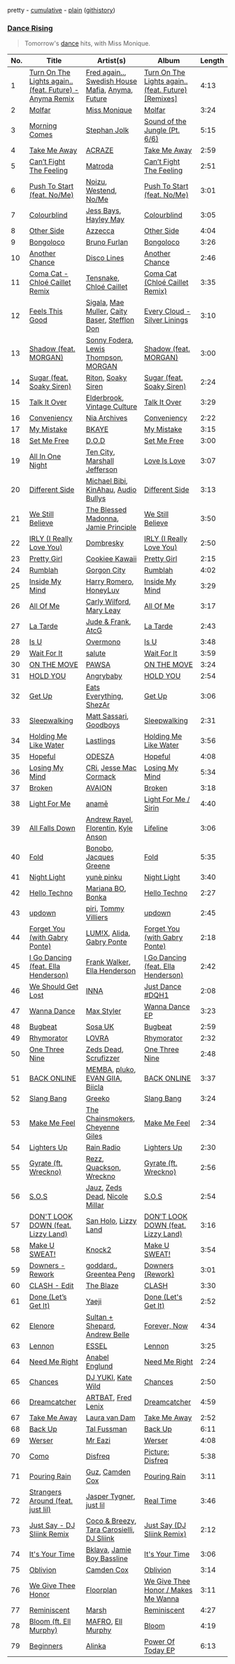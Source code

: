 pretty - [cumulative](/playlists/cumulative/Dance%20Rising.md) - [plain](/playlists/plain/37i9dQZF1DX8tZsk68tuDw) ([githistory](https://github.githistory.xyz/vitokorn/spotify-playlist-archive/blob/master/playlists/plain/37i9dQZF1DX8tZsk68tuDw))

### [Dance Rising](https://open.spotify.com/playlist/37i9dQZF1DX8tZsk68tuDw)

> Tomorrow's <a href="spotify:genre:edm_dance">dance</a> hits, with Miss Monique.

| No. | Title | Artist(s) | Album | Length |
|---|---|---|---|---|
| 1 | [Turn On The Lights again.. (feat. Future) - Anyma Remix](https://open.spotify.com/track/4ptnQ0kQnN1U1Ig8TSslj6) | [Fred again..](https://open.spotify.com/artist/4oLeXFyACqeem2VImYeBFe), [Swedish House Mafia](https://open.spotify.com/artist/1h6Cn3P4NGzXbaXidqURXs), [Anyma](https://open.spotify.com/artist/4iBwchw0U0GZv5RfVYSMxN), [Future](https://open.spotify.com/artist/1RyvyyTE3xzB2ZywiAwp0i) | [Turn On The Lights again.. (feat. Future) [Remixes]](https://open.spotify.com/album/71yJ0XH2iQA1uOk5CE95fx) | 4:13 |
| 2 | [Molfar](https://open.spotify.com/track/1MHO5ebuwaSgGaccdC5VPr) | [Miss Monique](https://open.spotify.com/artist/29TpNOsTNYbLb6Xa10H0PR) | [Molfar](https://open.spotify.com/album/1j0XrEQ6r8bAeNmJj5aoON) | 3:24 |
| 3 | [Morning Comes](https://open.spotify.com/track/5zLGsCUdRieydq198vi0q0) | [Stephan Jolk](https://open.spotify.com/artist/7w0ddx9rFndvpiqO1VOxJM) | [Sound of the Jungle (Pt. 6/6)](https://open.spotify.com/album/6m7N4BnroBoUnLmG6W2548) | 5:15 |
| 4 | [Take Me Away](https://open.spotify.com/track/1EXDjOpV3Lbiv8CzJ7caHs) | [ACRAZE](https://open.spotify.com/artist/4pnp4w9g30yLfVIAFnZMRd) | [Take Me Away](https://open.spotify.com/album/6EYwIO2gr5pTgQBysWPQvt) | 2:59 |
| 5 | [Can’t Fight The Feeling](https://open.spotify.com/track/1T7fTFxkosqEF8AZzDvm6I) | [Matroda](https://open.spotify.com/artist/45lcbTsX07JWzmTIjcdyBz) | [Can’t Fight The Feeling](https://open.spotify.com/album/0UDIxo8rh9AcO7oGHjaETt) | 2:51 |
| 6 | [Push To Start (feat. No/Me)](https://open.spotify.com/track/6t4VHEcJ7Kek9pgGHlDp6R) | [Noizu](https://open.spotify.com/artist/3VRyybsQu0MDG0F2LBxnv7), [Westend](https://open.spotify.com/artist/4epc3Bd0DOBA0kDywkRAsu), [No/Me](https://open.spotify.com/artist/4L0It80jhQQKMTU2r02nkL) | [Push To Start (feat. No/Me)](https://open.spotify.com/album/5kbNGOCcd1B1nxU1y1Mizb) | 3:01 |
| 7 | [Colourblind](https://open.spotify.com/track/1ZNaOGKAZKaZh7V87zDs1i) | [Jess Bays](https://open.spotify.com/artist/5xEJ7FQOtIUMLdnKyZrvPB), [Hayley May](https://open.spotify.com/artist/1WcwbtAnG5HWNbPPK84ued) | [Colourblind](https://open.spotify.com/album/11GNGqeQLQTGUTn8AewzDy) | 3:05 |
| 8 | [Other Side](https://open.spotify.com/track/6gLDnzjpM0AwOeh9NmmHE0) | [Azzecca](https://open.spotify.com/artist/2k5DY2QDU3kBi5DX7OQlWj) | [Other Side](https://open.spotify.com/album/58HGBPnIEFhg9y7BbLqmKc) | 4:04 |
| 9 | [Bongoloco](https://open.spotify.com/track/20MM2VpIUqc7FHJ0a8PX3a) | [Bruno Furlan](https://open.spotify.com/artist/6gssIbF04dCX3COZvyr0JF) | [Bongoloco](https://open.spotify.com/album/6kC3PZyvcdO2XDw8Q7HDOA) | 3:26 |
| 10 | [Another Chance](https://open.spotify.com/track/4kNPMxRexEZSrsXfz628D3) | [Disco Lines](https://open.spotify.com/artist/5Kmr0b3ip8g9P2i0dLTC3Z) | [Another Chance](https://open.spotify.com/album/41R3SckRg74bzO6lmitqkX) | 2:46 |
| 11 | [Coma Cat - Chloé Caillet Remix](https://open.spotify.com/track/4k230LPZO0llG0UJrKDJFk) | [Tensnake](https://open.spotify.com/artist/75nC6MXUalYZSOd7OfNkwq), [Chloé Caillet](https://open.spotify.com/artist/68ywCN6ZpInbcilOfLBa3a) | [Coma Cat (Chloé Caillet Remix)](https://open.spotify.com/album/2OFK80hemyMgjvU6c24tD9) | 3:35 |
| 12 | [Feels This Good](https://open.spotify.com/track/1TytykMo9zFzNdRbqTxfep) | [Sigala](https://open.spotify.com/artist/1IueXOQyABrMOprrzwQJWN), [Mae Muller](https://open.spotify.com/artist/1BEUkE2CSUgHTLSBMZdnFB), [Caity Baser](https://open.spotify.com/artist/7dJCdUO0l0K2WXzrzjYpmC), [Stefflon Don](https://open.spotify.com/artist/2ExGrw6XpbtUAJHTLtUXUD) | [Every Cloud - Silver Linings](https://open.spotify.com/album/6OU7EFtbj258KWnSd0SJFo) | 3:10 |
| 13 | [Shadow (feat. MORGAN)](https://open.spotify.com/track/4P4653vortdXtcHf4iXWW7) | [Sonny Fodera](https://open.spotify.com/artist/39B7ChWwrWDs7zXlsu3MoP), [Lewis Thompson](https://open.spotify.com/artist/26OmQHradZrF0CS7DrgWDH), [MORGAN](https://open.spotify.com/artist/7ltW5jYRnGOE4O1vcgW2DI) | [Shadow (feat. MORGAN)](https://open.spotify.com/album/1Ypjjp8ACgey0utUoUBBM1) | 3:00 |
| 14 | [Sugar (feat. Soaky Siren)](https://open.spotify.com/track/6OHQzBYaXeF6FVu8gxLMkE) | [Riton](https://open.spotify.com/artist/7i9j813KFoSBMldGqlh2Z1), [Soaky Siren](https://open.spotify.com/artist/1XWxrP7USdeZ3LKlXxdhpC) | [Sugar (feat. Soaky Siren)](https://open.spotify.com/album/5r4LmZOSMh4xN8tjg3WzkO) | 2:24 |
| 15 | [Talk It Over](https://open.spotify.com/track/4HRWIVz78yFcWNbZSKzDYY) | [Elderbrook](https://open.spotify.com/artist/2vf4pRsEY6LpL5tKmqWb64), [Vintage Culture](https://open.spotify.com/artist/28uJnu5EsrGml2tBd7y8ts) | [Talk It Over](https://open.spotify.com/album/5mtqqWz5M3wJTszXfVvKkY) | 3:29 |
| 16 | [Conveniency](https://open.spotify.com/track/0hneE3CWTOFd9PC3qKfJcU) | [Nia Archives](https://open.spotify.com/artist/7BMR0fwtEvzGtK4rNGdoiQ) | [Conveniency](https://open.spotify.com/album/0lXN4MXvk2ix9IOfJdLDwY) | 2:22 |
| 17 | [My Mistake](https://open.spotify.com/track/141LKU6Shr5ogV6hDYQeuf) | [BKAYE](https://open.spotify.com/artist/1GrQQZ7U31WfQPQbd3MHx9) | [My Mistake](https://open.spotify.com/album/2qq3PW9es1FCLr2CFKgqJN) | 3:15 |
| 18 | [Set Me Free](https://open.spotify.com/track/5zA3gMIFlgnhNQj39GcTqE) | [D.O.D](https://open.spotify.com/artist/0Cs47vvRsPgEfliBU9KDiB) | [Set Me Free](https://open.spotify.com/album/2SR6UldibmBVT6te65lEuI) | 3:00 |
| 19 | [All In One Night](https://open.spotify.com/track/4GUxUmge58qGkX81nD2RRe) | [Ten City](https://open.spotify.com/artist/3DIaOWIVFxJdTYyEb9mXzi), [Marshall Jefferson](https://open.spotify.com/artist/2Di8r9df6xjyj6CVOqbGVz) | [Love Is Love](https://open.spotify.com/album/2uEuw3GLQXeLTrawVFHjBX) | 3:07 |
| 20 | [Different Side](https://open.spotify.com/track/76Lq3l4TEzt2javAjXezAr) | [Michael Bibi](https://open.spotify.com/artist/4cvdQRyHmkSQSakUrW2oxv), [KinAhau](https://open.spotify.com/artist/3C7Tv0IqIGLjA9rpVaeHRB), [Audio Bullys](https://open.spotify.com/artist/5kwHgbzNHq1iHkUSrAmjjQ) | [Different Side](https://open.spotify.com/album/5MvoxzRfTWDYjNF98qRezc) | 3:13 |
| 21 | [We Still Believe](https://open.spotify.com/track/0uoaYBn3prfGyWQR59wkeQ) | [The Blessed Madonna](https://open.spotify.com/artist/4TvhRzxIL1le2PWCeUqxQw), [Jamie Principle](https://open.spotify.com/artist/5obQFNrkFoWB51hm1JTHMw) | [We Still Believe](https://open.spotify.com/album/4U5Eel8ZnGcI15TLj33QYe) | 3:50 |
| 22 | [IRLY (I Really Love You)](https://open.spotify.com/track/0TZmwiefBLRaNYtkRWH8Uh) | [Dombresky](https://open.spotify.com/artist/2GVtgxcx7jg5xVCZsIHSGN) | [IRLY (I Really Love You)](https://open.spotify.com/album/1ZaGCKsUUEhsfEbzTJeGrk) | 2:50 |
| 23 | [Pretty Girl](https://open.spotify.com/track/6O8qiaMZOwgC0lEkTVuu9x) | [Cookiee Kawaii](https://open.spotify.com/artist/0DbBBj0ScPumRqKXswGQH1) | [Pretty Girl](https://open.spotify.com/album/1vfo2y4jCMjVXo2XZ6oA5h) | 2:15 |
| 24 | [Rumblah](https://open.spotify.com/track/4ZhbD69otaeNjjChA9h8qv) | [Gorgon City](https://open.spotify.com/artist/4VNQWV2y1E97Eqo2D5UTjx) | [Rumblah](https://open.spotify.com/album/2UnbY5sd4QS7mHAE2J3YYv) | 4:02 |
| 25 | [Inside My Mind](https://open.spotify.com/track/3vl8JYvFMneZNXSGvMjrZI) | [Harry Romero](https://open.spotify.com/artist/36AJmodiIrwV9U3QOiLMYM), [HoneyLuv](https://open.spotify.com/artist/1sl3gVNz3Nxd4poA8f76sl) | [Inside My Mind](https://open.spotify.com/album/0vE2iJeMSfo7Q3J2b4esej) | 3:29 |
| 26 | [All Of Me](https://open.spotify.com/track/07H6zHibXp6CkzTiRoc5Nh) | [Carly Wilford](https://open.spotify.com/artist/0kDLD7hkKb5cLyEMMi8iFN), [Mary Leay](https://open.spotify.com/artist/1qBdIvxju8AHbU7Zes7yF7) | [All Of Me](https://open.spotify.com/album/2yPbsIMTxSlmO4AW2w89Yd) | 3:17 |
| 27 | [La Tarde](https://open.spotify.com/track/1jny0xjkmeZiS2CvuJLuRX) | [Jude & Frank](https://open.spotify.com/artist/7rUJV3QhhZJVRucw5BK09x), [AtcG](https://open.spotify.com/artist/3ejR3scp9kP7ywaI0VHXYj) | [La Tarde](https://open.spotify.com/album/44kW2NEni5fjuXMamBEXzL) | 2:43 |
| 28 | [Is U](https://open.spotify.com/track/4Z3RGx7Be5plLoIw7i83wX) | [Overmono](https://open.spotify.com/artist/01PnN11ovfen6xUOHfNpn3) | [Is U](https://open.spotify.com/album/4jO5B8uUoYusn8Yb8iSoVo) | 3:48 |
| 29 | [Wait For It](https://open.spotify.com/track/6YjVrP2g7gJYh3aXkgnspC) | [salute](https://open.spotify.com/artist/1np8xozf7ATJZDi9JX8Dx5) | [Wait For It](https://open.spotify.com/album/5OeFKQvrsk29Fpt0mYwgRh) | 3:59 |
| 30 | [ON THE MOVE](https://open.spotify.com/track/1V7f4rTLNYwRIWfEWAgtjF) | [PAWSA](https://open.spotify.com/artist/4E0HD2PMY8kQJIjlShrLUS) | [ON THE MOVE](https://open.spotify.com/album/6qROZKGlX13YQlWjo5kYGu) | 3:24 |
| 31 | [HOLD YOU](https://open.spotify.com/track/5YOcEEKHgs1IgqudZ5vx8Q) | [Angrybaby](https://open.spotify.com/artist/5TAU3fcCF32FqKMrdbXfRr) | [HOLD YOU](https://open.spotify.com/album/5KgTqGLDlJo6kL67PMbRdi) | 2:54 |
| 32 | [Get Up](https://open.spotify.com/track/3uO4nLDiJMH2DkixEFcHIN) | [Eats Everything](https://open.spotify.com/artist/4W991QdgKWX4TO864ypInA), [ShezAr](https://open.spotify.com/artist/3PPJmIxohGjhNvQIyrksIW) | [Get Up](https://open.spotify.com/album/2XahKuNpWDBxLlbD8eKCuc) | 3:06 |
| 33 | [Sleepwalking](https://open.spotify.com/track/1pa7rBVipooMGzVN0Nausx) | [Matt Sassari](https://open.spotify.com/artist/21dVknSLCsK37cWozWDZZS), [Goodboys](https://open.spotify.com/artist/2nm38smINjms1LtczR0Cei) | [Sleepwalking](https://open.spotify.com/album/58I1R2JazZYiVUek5rtvFY) | 2:31 |
| 34 | [Holding Me Like Water](https://open.spotify.com/track/4syc4i3rzqFprXY951pnNl) | [Lastlings](https://open.spotify.com/artist/0M7GyeyRi2fG8c1LdP4jhi) | [Holding Me Like Water](https://open.spotify.com/album/0h1dy10B22tfqpTw4iKG2M) | 3:56 |
| 35 | [Hopeful](https://open.spotify.com/track/7JXVPV3BIeuDs7JImsuN9P) | [ODESZA](https://open.spotify.com/artist/21mKp7DqtSNHhCAU2ugvUw) | [Hopeful](https://open.spotify.com/album/12Dxabl9jxz3xNFkfAotIT) | 4:08 |
| 36 | [Losing My Mind](https://open.spotify.com/track/0s9JLutgvEh8mWtp3n3SUZ) | [CRi](https://open.spotify.com/artist/3NaMuUYTIGm6CC3YqTuTvi), [Jesse Mac Cormack](https://open.spotify.com/artist/2H8M8TXbgq7ZF676K4Zm2C) | [Losing My Mind](https://open.spotify.com/album/1MNlElK1BLXdfKR3H3vGo7) | 5:34 |
| 37 | [Broken](https://open.spotify.com/track/68Pr1RFCmybF7eK7m99a1n) | [AVAION](https://open.spotify.com/artist/5oJvmyeWzyeahRtjup3Oys) | [Broken](https://open.spotify.com/album/4ZBR5lkFXiVqI1oCehQZVO) | 3:18 |
| 38 | [Light For Me](https://open.spotify.com/track/0fF0kx1BThS5oiiSmJSSCm) | [anamē](https://open.spotify.com/artist/3sZvCZHU2V2idOYyUl3fBi) | [Light For Me / Sirin](https://open.spotify.com/album/5dAVG1bgWrBZEokRk1EcRN) | 4:40 |
| 39 | [All Falls Down](https://open.spotify.com/track/7mbUX7eBTYdN0FNNQqbdyy) | [Andrew Rayel](https://open.spotify.com/artist/1UtBjqMZBAmqIPlDrKu7Tr), [Florentin](https://open.spotify.com/artist/4h5iVy88coDjOop3wM2wTp), [Kyle Anson](https://open.spotify.com/artist/0FeeM3GXVth20s0RWfI5rE) | [Lifeline](https://open.spotify.com/album/3i9OwhydpiqFzTmWCU34EL) | 3:06 |
| 40 | [Fold](https://open.spotify.com/track/3yaAqfGcXeC02j88iaoebG) | [Bonobo](https://open.spotify.com/artist/0cmWgDlu9CwTgxPhf403hb), [Jacques Greene](https://open.spotify.com/artist/0ygIgsjUzKivFgxgjQ9iV9) | [Fold](https://open.spotify.com/album/3xReYX6louXtp8C6Lxf8bx) | 5:35 |
| 41 | [Night Light](https://open.spotify.com/track/7Ia03G8qjfSa8fAoCwGRn6) | [yunè pinku](https://open.spotify.com/artist/2sY4BbYrbvNVgsNzo6HddD) | [Night Light](https://open.spotify.com/album/1CGSJpxIUacGXWfQELzqjJ) | 3:40 |
| 42 | [Hello Techno](https://open.spotify.com/track/3KMWVEyu36Y4lOHNTiAY1J) | [Mariana BO](https://open.spotify.com/artist/2cFzYhiHqYS7o8ZIM9WD22), [Bonka](https://open.spotify.com/artist/3HIgSx8t7957kFVbwGrSRF) | [Hello Techno](https://open.spotify.com/album/6UG5tAhry1VrKxgJ5QM9Qg) | 2:27 |
| 43 | [updown](https://open.spotify.com/track/06vDTKSGYDtZpXt8q0S5Zb) | [piri](https://open.spotify.com/artist/4DpmPt7gfAAq7WEx0E1X8s), [Tommy Villiers](https://open.spotify.com/artist/4M4KGWKy7pSQ5HaJNCutBN) | [updown](https://open.spotify.com/album/2OXEwDrbFYYhTFf2WiNwOJ) | 2:45 |
| 44 | [Forget You (with Gabry Ponte)](https://open.spotify.com/track/7gJynFtygTiif6xdoipmUm) | [LUM!X](https://open.spotify.com/artist/0TKFPt9w0AAEnhB9bd0pLy), [Alida](https://open.spotify.com/artist/1kiq2kUV0cbLUhJsr7cpW0), [Gabry Ponte](https://open.spotify.com/artist/5ENS85nZShljwNgg4wFD7D) | [Forget You (with Gabry Ponte)](https://open.spotify.com/album/4tSBBYZHikk7WnaZclkZ0i) | 2:18 |
| 45 | [I Go Dancing (feat. Ella Henderson)](https://open.spotify.com/track/2mPyJgKE7vSpUoFXJps8z3) | [Frank Walker](https://open.spotify.com/artist/6rcE30MaP92XafelMNZ2Sq), [Ella Henderson](https://open.spotify.com/artist/7nDsS0l5ZAzMedVRKPP8F1) | [I Go Dancing (feat. Ella Henderson)](https://open.spotify.com/album/2TSrZnrtY7zFQ5HFcKnpG6) | 2:42 |
| 46 | [We Should Get Lost](https://open.spotify.com/track/6i2dcVvDPfHp8EkrPf21bD) | [INNA](https://open.spotify.com/artist/2w9zwq3AktTeYYMuhMjju8) | [Just Dance #DQH1](https://open.spotify.com/album/3MQT2T0MAJA6lwMcEq3esV) | 2:08 |
| 47 | [Wanna Dance](https://open.spotify.com/track/6TFXABE6cy6UH9VK4MDI8u) | [Max Styler](https://open.spotify.com/artist/3NKKngINK1tP6BFy0WOyWk) | [Wanna Dance EP](https://open.spotify.com/album/2fvC5Y9cNUXetWyiJQJjSp) | 3:23 |
| 48 | [Bugbeat](https://open.spotify.com/track/7ukIYN8wvyAIpPAEU5nCbK) | [Sosa UK](https://open.spotify.com/artist/3JlN0MeWVJq0vjvsvWCRZ5) | [Bugbeat](https://open.spotify.com/album/0BqdtICrtwzq8DMf7NXATV) | 2:59 |
| 49 | [Rhymorator](https://open.spotify.com/track/2pezonC6ZUfm8DFLErkPcy) | [LOVRA](https://open.spotify.com/artist/4fIPBdK4awAR1W14u3v1J5) | [Rhymorator](https://open.spotify.com/album/6Cppfglc6q5FvoEtX8qIjW) | 2:32 |
| 50 | [One Three Nine](https://open.spotify.com/track/3fDASogRbq1vEZGLFcN9QA) | [Zeds Dead](https://open.spotify.com/artist/67qogtRNI0GjUr8PlaG6Zh), [Scrufizzer](https://open.spotify.com/artist/3JmGsgVoGUN1Ro1jLfi7k1) | [One Three Nine](https://open.spotify.com/album/1NZ4fJ0HxdQ4L4X418SpLi) | 2:48 |
| 51 | [BACK ONLINE](https://open.spotify.com/track/46bI9wmq6kDJJ3yAqTvkzH) | [MEMBA](https://open.spotify.com/artist/7nJNuftnqwrFGFs3ZRRe0u), [pluko](https://open.spotify.com/artist/01qbSocTDAe2DmKayS89A5), [EVAN GIIA](https://open.spotify.com/artist/0D6BtvIkN3P9GHTa8KR24t), [Biicla](https://open.spotify.com/artist/72heZIc2iMXdpDwsTjTcCQ) | [BACK ONLINE](https://open.spotify.com/album/4Jo971sLoS2lO4bf9hKe2j) | 3:37 |
| 52 | [Slang Bang](https://open.spotify.com/track/2qYh4nKrsYsXb3T7U1VWxi) | [Greeko](https://open.spotify.com/artist/2G60xU64nhrlgfBPxIE8JH) | [Slang Bang](https://open.spotify.com/album/0KEhLU0pumICuuu387MJ5Z) | 3:24 |
| 53 | [Make Me Feel](https://open.spotify.com/track/2i6FWcstV4Ct72L4ORnfwZ) | [The Chainsmokers](https://open.spotify.com/artist/69GGBxA162lTqCwzJG5jLp), [Cheyenne Giles](https://open.spotify.com/artist/2FoyDZAnGzikijRdXrocmj) | [Make Me Feel](https://open.spotify.com/album/6VGs1p7hG1sRLmToA3Dw9d) | 2:34 |
| 54 | [Lighters Up](https://open.spotify.com/track/1PyUqxaSw2sd7AmvHSkqci) | [Rain Radio](https://open.spotify.com/artist/2T8o1YNgbgsE41xb62AlRY) | [Lighters Up](https://open.spotify.com/album/1GPLXqMDQFFtfYUDm9AQPS) | 2:30 |
| 55 | [Gyrate (ft. Wreckno)](https://open.spotify.com/track/1t0cVl9nW6zkUeow0RCLqA) | [Rezz](https://open.spotify.com/artist/4aKdmOXdUKX07HVd3sGgzw), [Quackson](https://open.spotify.com/artist/1srU7GzSGHwG1ewjSv6ztq), [Wreckno](https://open.spotify.com/artist/6j78LtFLqDG65Ju57NUM5N) | [Gyrate (ft. Wreckno)](https://open.spotify.com/album/2QYJoHbkmHuWUiRxxcOeEd) | 2:56 |
| 56 | [S.O.S](https://open.spotify.com/track/46ZbeFHcvPbZT3z19WIKHZ) | [Jauz](https://open.spotify.com/artist/5ttgIeUVka6FLyi00Uu5h8), [Zeds Dead](https://open.spotify.com/artist/67qogtRNI0GjUr8PlaG6Zh), [Nicole Millar](https://open.spotify.com/artist/0lYzZ91QzokaPrRK1vq6tW) | [S.O.S](https://open.spotify.com/album/5sudLLMrf4J9ymgG8f07Ba) | 2:54 |
| 57 | [DON'T LOOK DOWN (feat. Lizzy Land)](https://open.spotify.com/track/5rIpzFDp0sYDCQytYDG96W) | [San Holo](https://open.spotify.com/artist/0jNDKefhfSbLR9sFvcPLHo), [Lizzy Land](https://open.spotify.com/artist/1Cg7AdS9hOJBqmGUdbQ6Ux) | [DON'T LOOK DOWN (feat. Lizzy Land)](https://open.spotify.com/album/7m8fnIJ9yEu4ose0FQUR3N) | 3:16 |
| 58 | [Make U SWEAT!](https://open.spotify.com/track/5uh8m2Lna0Gfk8YGqYVb6d) | [Knock2](https://open.spotify.com/artist/6mmSS7itNWKbapgG2eZbIg) | [Make U SWEAT!](https://open.spotify.com/album/0kHRNlcXwAsSJTlUYOtmg3) | 3:54 |
| 59 | [Downers - Rework](https://open.spotify.com/track/3ZHw4fR70ep2fjqa14RcBi) | [goddard.](https://open.spotify.com/artist/3yDDYheQFqfhKZXdjFQuuP), [Greentea Peng](https://open.spotify.com/artist/5z9wLR0RGBcWMXr4fCZW0K) | [Downers (Rework)](https://open.spotify.com/album/6wLqsCijGoDRJ1RZYSPqCk) | 3:01 |
| 60 | [CLASH - Edit](https://open.spotify.com/track/4IPATLSUoEdsmqwxwNjr4g) | [The Blaze](https://open.spotify.com/artist/1Dt1UKLtrJIW1xxRBejjos) | [CLASH](https://open.spotify.com/album/3teqPCjiUVKdmTONZZrrcv) | 3:30 |
| 61 | [Done (Let’s Get It)](https://open.spotify.com/track/2aiZVh8PAgIVy3wNlsQnhD) | [Yaeji](https://open.spotify.com/artist/2RqrWplViWHSGLzlhmDcbt) | [Done (Let's Get It)](https://open.spotify.com/album/1qVKptza3e1owyE8IzvTUO) | 2:52 |
| 62 | [Elenore](https://open.spotify.com/track/5duIvffaGWg0bJAT9czEuZ) | [Sultan + Shepard](https://open.spotify.com/artist/14Tg9FvbNismPR1PJHxRau), [Andrew Belle](https://open.spotify.com/artist/3UAk61T8PItbpgEi9u7ofY) | [Forever, Now](https://open.spotify.com/album/5hYLl3dR0mtRpFgOoUl6zE) | 4:34 |
| 63 | [Lennon](https://open.spotify.com/track/6KCmJ8VI6VYNRNubSqi0Ck) | [ESSEL](https://open.spotify.com/artist/2ucdZN7GyBGxIKHIzksnXc) | [Lennon](https://open.spotify.com/album/4Whx04xrZZSzMWhKduRWFI) | 3:25 |
| 64 | [Need Me Right](https://open.spotify.com/track/6bGTVNNA07wWwyPFPa7PyD) | [Anabel Englund](https://open.spotify.com/artist/3ky8xBRraNNzxzXEw6Ga0c) | [Need Me Right](https://open.spotify.com/album/6lkMuhT1CneIWN1wCnOGLM) | 2:24 |
| 65 | [Chances](https://open.spotify.com/track/0mVLuJBvxToIMCU0CrpO08) | [DJ YUKI](https://open.spotify.com/artist/4FMFA5iNrEH3pJGnolicsB), [Kate Wild](https://open.spotify.com/artist/3GaPIF26mniFIX3T3Pv66l) | [Chances](https://open.spotify.com/album/6QwpK5fPO5mHyFRt1bBzZV) | 2:50 |
| 66 | [Dreamcatcher](https://open.spotify.com/track/6ZSB0FEjUrG7sziGbkJea2) | [ARTBAT](https://open.spotify.com/artist/3BkRu2TGd2I1uBxZKddfg1), [Fred Lenix](https://open.spotify.com/artist/59dW0kJuMkQquLbBomht2S) | [Dreamcatcher](https://open.spotify.com/album/3fjsQVB2BQ9yGDe35IpmuQ) | 4:59 |
| 67 | [Take Me Away](https://open.spotify.com/track/6GF02kCs5G3remgt3aIYHu) | [Laura van Dam](https://open.spotify.com/artist/6gmecOfbzCBnKd3OGkCQuz) | [Take Me Away](https://open.spotify.com/album/7ElHViPV84PPD3thbTNri2) | 2:52 |
| 68 | [Back Up](https://open.spotify.com/track/28tiVC1tvvPwG4jajq63pJ) | [Tal Fussman](https://open.spotify.com/artist/6kZ2X9nu0o6eFilCWtufPb) | [Back Up](https://open.spotify.com/album/10yJevvqETfkqxVtKIL2Pd) | 6:11 |
| 69 | [Werser](https://open.spotify.com/track/5ysRcpZAYSHvqtMNKgQQ16) | [Mr Eazi](https://open.spotify.com/artist/4TAoP0f9OuWZUesao43xUW) | [Werser](https://open.spotify.com/album/1GkNzKt3pj4Gg2by8cokBI) | 4:08 |
| 70 | [Como](https://open.spotify.com/track/2ajDXhl2wdbHhJUK0qaU8V) | [Disfreq](https://open.spotify.com/artist/2r6S8dhE6TLxyYJndSd345) | [Picture: Disfreq](https://open.spotify.com/album/07bPNT9oLiFi5EiC0p4sAO) | 5:38 |
| 71 | [Pouring Rain](https://open.spotify.com/track/5Dr69idwPV2vBivHWuK0bO) | [Guz](https://open.spotify.com/artist/2T86EVnDCP64EaVKRXIcRx), [Camden Cox](https://open.spotify.com/artist/5mNpMP01Co4vXZ3U0fWP3C) | [Pouring Rain](https://open.spotify.com/album/76uBRY8kdybYRBhBeRfK88) | 3:11 |
| 72 | [Strangers Around (feat. just lil)](https://open.spotify.com/track/5mPSGfCAWxYYgbRf9ePCrh) | [Jasper Tygner](https://open.spotify.com/artist/2D7akgJBXcsp8Y2FKdPJCh), [just lil](https://open.spotify.com/artist/3jcw0K5zIPsqqTcsVmKpQg) | [Real Time](https://open.spotify.com/album/4TKFUJgDQmeMoLguoUpOyW) | 3:46 |
| 73 | [Just Say - DJ Sliink Remix](https://open.spotify.com/track/0E0tSPI5JZz8Aq1y1DbFEQ) | [Coco & Breezy](https://open.spotify.com/artist/0Adbm5kzcPUxFybf9fhjgG), [Tara Carosielli](https://open.spotify.com/artist/5d6YpWfrSRRZBTgfLt0xcz), [DJ Sliink](https://open.spotify.com/artist/0t9dGS12PMZmiJiZa9vpyk) | [Just Say (DJ Sliink Remix)](https://open.spotify.com/album/15YPQEfHQwtk8rcgSDPtBY) | 2:12 |
| 74 | [It's Your Time](https://open.spotify.com/track/3Q6T8sRZWec7A4U48jL9Wa) | [Bklava](https://open.spotify.com/artist/71t5uC7AYxisT7Z55Y2Kqd), [Jamie Boy Bassline](https://open.spotify.com/artist/0PQWIA1vcMBaOSBXnFgpLj) | [It's Your Time](https://open.spotify.com/album/4ZRW6aNvq4ec59GX7U5jTt) | 3:06 |
| 75 | [Oblivion](https://open.spotify.com/track/2eIyg8yc98jIX7g3tsbRcI) | [Camden Cox](https://open.spotify.com/artist/5mNpMP01Co4vXZ3U0fWP3C) | [Oblivion](https://open.spotify.com/album/1Uzmw6EppTymkjxp4toRza) | 3:14 |
| 76 | [We Give Thee Honor](https://open.spotify.com/track/0ZNail0sBLDyANc8rboHhs) | [Floorplan](https://open.spotify.com/artist/0RBnTX5xoVa1bDYt9Qbies) | [We Give Thee Honor / Makes Me Wanna](https://open.spotify.com/album/40wa0Bn4YAM1uPCt0CqVsp) | 3:11 |
| 77 | [Reminiscent](https://open.spotify.com/track/0JnqWFbx7jc9HLvtxZPjLT) | [Marsh](https://open.spotify.com/artist/1eucLGnPT27tdEh6MU29wp) | [Reminiscent](https://open.spotify.com/album/2bpMCulrk1nNXiOKzgherl) | 4:27 |
| 78 | [Bloom (ft. Ell Murphy)](https://open.spotify.com/track/2Qgt58CMtZXxlrJsdlfDx7) | [MAFRO](https://open.spotify.com/artist/2Y9v3pyVuYM0o8bSLAUUZm), [Ell Murphy](https://open.spotify.com/artist/4r0F1gbqeQsaPg5d2nm5EJ) | [Bloom](https://open.spotify.com/album/11mDSGxGocTqdiPgYqYfRh) | 4:19 |
| 79 | [Beginners](https://open.spotify.com/track/0j57BWxNCZ20D7Gsy4dPSB) | [Alinka](https://open.spotify.com/artist/3qBqW8kIRZbPxbSgAyP7ls) | [Power Of Today EP](https://open.spotify.com/album/7EuAisoRLrG0b9XRKm5DvG) | 6:13 |